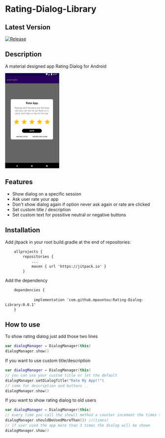 # Rating-Dialog-Library

## Latest Version
[![Release](https://jitpack.io/v/mpountou/Rating-Dialog-Library.svg)](https://jitpack.io/#mpountou/Rating-Dialog-Library)

## Description

A material designed app Rating Dialog for Android 


<img src="screenshot/Animation.gif" width="35%"/>



## Features
- Show dialog on a specific session
- Ask user rate your app
- Don't show dialog again if option never ask again or rate are clicked
- Set custom title / description 
- Set custom text for possitive neutral or negative buttons

## Installation

Add jitpack in your root build.gradle at the end of repositories:
```
	allprojects {
		repositories {
			...
			maven { url 'https://jitpack.io' }
		}
```

Add the dependency
```
	dependencies {
	
	         implementation 'com.github.mpountou:Rating-Dialog-Library:0.0.1'
	}
```

## How to use

To show rating dialog just add those two lines
```kotlin
var dialogManager = DialogManager(this)
dialogManager.show()
  ```
If you want to use custom title/description 
```kotlin
var dialogManager = DialogManager(this)
// you can use your custom title or let the default
dialogManager.setDialogTitle("Rate My App!!")
// same for description and buttons .. 
dialogManager.show()
  ```
 If you want to show rating dialog to old users
 ```kotlin
var dialogManager = DialogManager(this)
// every time you call the show() method a counter incement the times that app is used
dialogManager.shouldBeUsedMoreThan(3) //(times)
// if user used the app more than 3 times the dialog will be shown
dialogManager.show()
  ```
